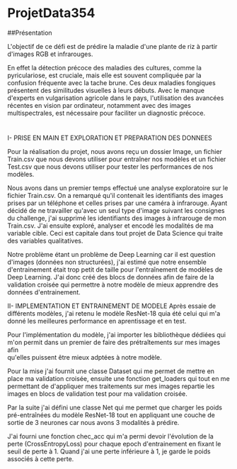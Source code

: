 # ProjetData354
##Présentation

  L'objectif de ce défi est de prédire la maladie d'une plante de riz à partir d'images RGB et infrarouges. 
  
En effet la détection précoce des maladies des cultures, comme la pyriculariose, est cruciale, mais elle est souvent compliquée par la confusion fréquente avec la tache brune. Ces deux maladies fongiques présentent des similitudes visuelles à leurs débuts. Avec le manque d'experts en vulgarisation agricole dans le pays, l'utilisation des avancées récentes en vision par ordinateur, notamment avec des images multispectrales, est nécessaire pour faciliter un diagnostic précoce.
 
#

I- PRISE EN MAIN ET EXPLORATION ET PREPARATION DES DONNEES

Pour la réalisation du projet, nous avons reçu un dossier Image, un fichier Train.csv que nous devons utiliser pour entraîner nos modèles et un fichier Test.csv que  nous devons utiliser pour tester les performances de nos modèles.

Nous avons dans un premier temps effectué une analyse exploratoire sur le fichier Train.csv. On a remarqué qu'il contenait les identifiants des images prises par un téléphone et celles prises par une caméra à infrarouge. Ayant décidé de ne travailler qu'avec un seul type d'image suivant les consignes du challenge, j'ai supprimé les identifiants des images à infrarouge de mon Train.csv. J'ai ensuite exploré, analyser et encodé les modalités de ma variable cible. Ceci est capitale dans tout projet de Data Science qui traite des variables qualitatives.

Notre problème étant un problème de Deep Learning car il est question d'images (données non structurées), j'ai estimé que notre ensemble d'entrainement était trop petit de taille pour l'entraînement de modèles de Deep Learning. J'ai donc créé des blocs de données afin de faire de la validation croisée qui permettre à notre modèle de mieux apprendre des données d'entrainement.  

II- IMPLEMENTATION ET ENTRAINEMENT DE MODELE
 Après essaie de différents modèles, j'ai retenu le modèle ResNet-18 quia été celui qui m'a donné les meilleures performance en aprentissage et en test.
 
 Pour l'implémentation du modèle, j'ai importer les bibliothèque dédiées qui m'on permit dans un premier de faire des prétraîtements sur mes images afin   
qu'elles puissent être mieux adptées à notre modèle.

Pour la mise j'ai fournit une classe Dataset qui me permet de mettre en place ma validation croisée, ensuite une fonction get_loaders qui tout en me permettant de d'appliquer mes traitements sur mes images repartie les images en blocs de validation test pour ma validation croisée.

Par la suite j'ai défini une classe Net qui me permet que charger les poids pré-entraînées du modèle ResNet-18 tout en appliquant une couche de sortie de 3 neurones car nous avons 3 modalités à prédire. 

J'ai fourni une fonction chec_acc qui m'a permi devoir l'évolution de la perte (CrossEntropyLoss) pour chaque epoch d'entrainement en fixant le seuil de perte à 1. Quand j'ai une perte inférieure à 1, je garde le poids associés à cette perte.









